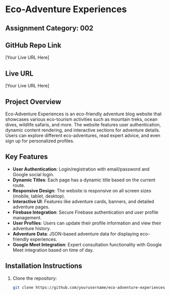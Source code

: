 # Eco-Adventure Experiences

## Assignment Category: 002
## GitHub Repo Link
[Your Live URL Here] 
## Live URL
[Your Live URL Here] 


## Project Overview
Eco-Adventure Experiences is an eco-friendly adventure blog website that showcases various eco-tourism activities such as mountain treks, ocean dives, wildlife safaris, and more. The website features user authentication, dynamic content rendering, and interactive sections for adventure details. Users can explore different eco-adventures, read expert advice, and even sign up for personalized profiles.

 

## Key Features
- **User Authentication**: Login/registration with email/password and Google social login.
- **Dynamic Titles**: Each page has a dynamic title based on the current route.
- **Responsive Design**: The website is responsive on all screen sizes (mobile, tablet, desktop).
- **Interactive UI**: Features like adventure cards, banners, and detailed adventure pages.
- **Firebase Integration**: Secure Firebase authentication and user profile management.
- **User Profiles**: Users can update their profile information and view their adventure history.
- **Adventure Data**: JSON-based adventure data for displaying eco-friendly experiences.
- **Google Meet Integration**: Expert consultation functionality with Google Meet integration based on time of day.

## Installation Instructions
1. Clone the repository:
   ```bash
   git clone https://github.com/yourusername/eco-adventure-experiences.git
